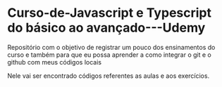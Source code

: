 # Curso-de-Javascript e Typescript do básico ao avançado---Udemy

Repositório com o objetivo de registrar um pouco dos ensinamentos do curso e também para que eu possa aprender a como integrar o git e o github com meus códigos locais

Nele vai ser encontrado códigos referentes as aulas e aos exercícios.
